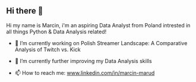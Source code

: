 ## Hi there 👋

Hi my name is Marcin, i'm an aspiring Data Analyst from Poland intrested in all things Python & Data Analysis related!

- 🔭 I’m currently working on Polish Streamer Landscape: A Comparative Analysis of Twitch vs. Kick
- 🌱 I’m currently further improving my Data Analysis skills

- 📫 How to reach me: www.linkedin.com/in/marcin-marud
